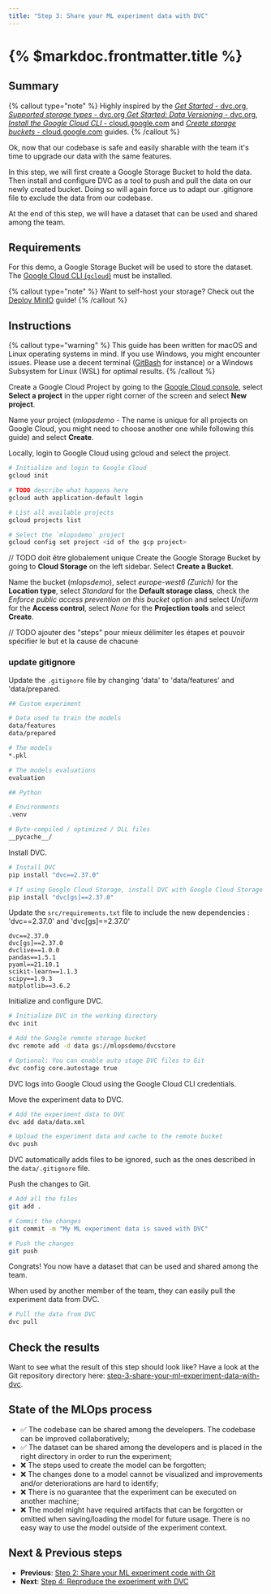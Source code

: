 ```yaml
---
title: "Step 3: Share your ML experiment data with DVC"
---
```


# {% $markdoc.frontmatter.title %}

## Summary

{% callout type="note" %}
Highly inspired by the [_Get Started_ - dvc.org](https://dvc.org/doc/start), [_Supported storage types_ - dvc.org
](https://dvc.org/doc/command-reference/remote/add#supported-storage-types) [_Get Started: Data Versioning_ - dvc.org](https://dvc.org/doc/start/data-management), [_Install the Google Cloud CLI_ - cloud.google.com](https://cloud.google.com/sdk/docs/install-sdk) and [_Create storage buckets_ - cloud.google.com](https://cloud.google.com/storage/docs/creating-buckets) guides.
{% /callout %}

Ok, now that our codebase is safe and easily sharable with the team it's time to upgrade our data with the same features.

In this step, we will first create a Google Storage Bucket to hold the data. Then install and configure DVC as a tool to push and pull the data on our newly created bucket. Doing so will again force us to adapt our .gitignore file to exclude the data from our codebase.

At the end of this step, we will have a dataset that can be used and shared among the team.

## Requirements

For this demo, a Google Storage Bucket will be used to store the dataset. The [Google Cloud CLI (`gcloud`)](https://cloud.google.com/sdk/docs/install-sdk) must be installed.

{% callout type="note" %}
Want to self-host your storage? Check out the [Deploy MinIO](/advanced-concepts/deploy-minio) guide!
{% /callout %}

## Instructions

{% callout type="warning" %}
This guide has been written for macOS and Linux operating systems in mind. If you use Windows, you might encounter issues. Please use a decent terminal ([GitBash](https://gitforwindows.org/) for instance) or a Windows Subsystem for Linux (WSL) for optimal results.
{% /callout %}

Create a Google Cloud Project by going to the [Google Cloud console](https://console.cloud.google.com/), select **Select a project** in the upper right corner of the screen and select **New project**.

Name your project (_mlopsdemo_ - The name is unique for all projects on Google Cloud, you might need to choose another one while following this guide) and select **Create**.

Locally, login to Google Cloud using gcloud and select the project.

```sh
# Initialize and login to Google Cloud
gcloud init

# TODO describe what happens here
gcloud auth application-default login 

# List all available projects
gcloud projects list

# Select the `mlopsdemo` project
gcloud config set project <id of the gcp project>
```

// TODO doit être globalement unique
Create the Google Storage Bucket by going to **Cloud Storage** on the left sidebar. Select **Create a Bucket**.

Name the bucket (_mlopsdemo_), select _europe-west6 (Zurich)_ for the **Location type**, select _Standard_ for the **Default storage class**, check the _Enforce public access prevention on this bucket_ option and select _Uniform_ for the **Access control**, select _None_ for the **Projection tools** and select **Create**.

// TODO ajouter des "steps" pour mieux délimiter les étapes et pouvoir spécifier le but et la cause de chacune
### update gitignore <why>

Update the `.gitignore` file by changing 'data' to 'data/features' and 'data/prepared.

```sh
## Custom experiment

# Data used to train the models
data/features
data/prepared

# The models
*.pkl

# The models evaluations
evaluation

## Python

# Environments
.venv

# Byte-compiled / optimized / DLL files
__pycache__/
```

Install DVC.

```sh
# Install DVC
pip install "dvc==2.37.0"

# If using Google Cloud Storage, install DVC with Google Cloud Storage support
pip install "dvc[gs]==2.37.0"
```

Update the `src/requirements.txt` file to include the new dependencies : 'dvc==2.37.0' and 'dvc[gs]==2.37.0'

```
dvc==2.37.0
dvc[gs]==2.37.0
dvclive==1.0.0
pandas==1.5.1
pyaml==21.10.1
scikit-learn==1.1.3
scipy==1.9.3
matplotlib==3.6.2
```

Initialize and configure DVC.

```sh
# Initialize DVC in the working directory
dvc init

# Add the Google remote storage bucket
dvc remote add -d data gs://mlopsdemo/dvcstore

# Optional: You can enable auto stage DVC files to Git
dvc config core.autostage true
```

DVC logs into Google Cloud using the Google Cloud CLI credentials.

Move the experiment data to DVC.

```sh
# Add the experiment data to DVC
dvc add data/data.xml

# Upload the experiment data and cache to the remote bucket
dvc push
```

DVC automatically adds files to be ignored, such as the ones described in the `data/.gitignore` file.

Push the changes to Git.

```sh
# Add all the files
git add .

# Commit the changes
git commit -m "My ML experiment data is saved with DVC"

# Push the changes
git push
```

Congrats! You now have a dataset that can be used and shared among the team.

When used by another member of the team, they can easily pull the experiment data from DVC.

```sh
# Pull the data from DVC
dvc pull
```

## Check the results

Want to see what the result of this step should look like? Have a look at the Git repository directory here: [step-3-share-your-ml-experiment-data-with-dvc](https://github.com/csia-pme/a-guide-to-mlops/tree/main/pages/the-guide/step-3-share-your-ml-experiment-data-with-dvc).

## State of the MLOps process

- ✅ The codebase can be shared among the developers. The codebase can be improved collaboratively;
- ✅ The dataset can be shared among the developers and is placed in the right directory in order to run the experiment;
- ❌ The steps used to create the model can be forgotten;
- ❌ The changes done to a model cannot be visualized and improvements and/or deteriorations are hard to identify;
- ❌ There is no guarantee that the experiment can be executed on another machine;
- ❌ The model might have required artifacts that can be forgotten or omitted when saving/loading the model for future usage. There is no easy way to use the model outside of the experiment context.

## Next & Previous steps

- **Previous**: [Step 2: Share your ML experiment code with Git](/the-guide/step-2-share-your-ml-experiment-code-with-git)
- **Next**: [Step 4: Reproduce the experiment with DVC](/the-guide/step-4-reproduce-the-experiment-with-dvc)

